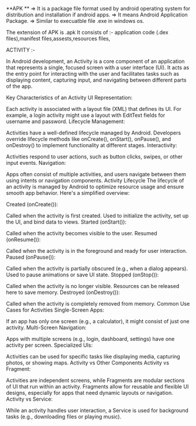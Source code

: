 
**APK **
=> It is a package file format used by android operating system for distribution and installation if android apps.
=> It means Android Application Package.
=> Similar to execuatble file .exe in windows os.

The extension of APK is .apk
It consists of :-
    application code (.dex files),manifest files,assests,resources files,



ACTIVITY :-

In Android development, an Activity is a core component of an application that represents a single, focused screen with a user interface (UI). It acts as the entry point for interacting with the user and facilitates tasks such as displaying content, capturing input, and navigating between different parts of the app.

Key Characteristics of an Activity
UI Representation:

Each activity is associated with a layout file (XML) that defines its UI.
For example, a login activity might use a layout with EditText fields for username and password.
Lifecycle Management:

Activities have a well-defined lifecycle managed by Android. Developers override lifecycle methods like onCreate(), onStart(), onPause(), and onDestroy() to implement functionality at different stages.
Interactivity:

Activities respond to user actions, such as button clicks, swipes, or other input events.
Navigation:

Apps often consist of multiple activities, and users navigate between them using intents or navigation components.
Activity Lifecycle
The lifecycle of an activity is managed by Android to optimize resource usage and ensure smooth app behavior. Here's a simplified overview:

Created (onCreate()):

Called when the activity is first created.
Used to initialize the activity, set up the UI, and bind data to views.
Started (onStart()):

Called when the activity becomes visible to the user.
Resumed (onResume()):

Called when the activity is in the foreground and ready for user interaction.
Paused (onPause()):

Called when the activity is partially obscured (e.g., when a dialog appears).
Used to pause animations or save UI state.
Stopped (onStop()):

Called when the activity is no longer visible.
Resources can be released here to save memory.
Destroyed (onDestroy()):

Called when the activity is completely removed from memory.
Common Use Cases for Activities
Single-Screen Apps:

If an app has only one screen (e.g., a calculator), it might consist of just one activity.
Multi-Screen Navigation:

Apps with multiple screens (e.g., login, dashboard, settings) have one activity per screen.
Specialized UIs:

Activities can be used for specific tasks like displaying media, capturing photos, or showing maps.
Activity vs Other Components
Activity vs Fragment:

Activities are independent screens, while Fragments are modular sections of UI that run within an activity.
Fragments allow for reusable and flexible UI designs, especially for apps that need dynamic layouts or navigation.
Activity vs Service:

While an activity handles user interaction, a Service is used for background tasks (e.g., downloading files or playing music).